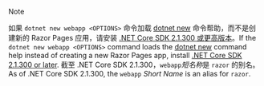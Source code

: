 > [!NOTE]
> <span data-ttu-id="8c464-101">如果 `dotnet new webapp <OPTIONS>` 命令加载 [dotnet new](/dotnet/core/tools/dotnet-new) 命令帮助，而不是创建新的 Razor Pages 应用，请安装 [.NET Core SDK 2.1.300 或更高版本](https://www.microsoft.com/net/download/archives)。</span><span class="sxs-lookup"><span data-stu-id="8c464-101">If the `dotnet new webapp <OPTIONS>` command loads the [dotnet new](/dotnet/core/tools/dotnet-new) command help instead of creating a new Razor Pages app, install [.NET Core SDK 2.1.300 or later](https://www.microsoft.com/net/download/archives).</span></span> <span data-ttu-id="8c464-102">截至 .NET Core SDK 2.1.300，`webapp`*短名称*是 `razor` 的别名。</span><span class="sxs-lookup"><span data-stu-id="8c464-102">As of .NET Core SDK 2.1.300, the `webapp` *Short Name* is an alias for `razor`.</span></span>
